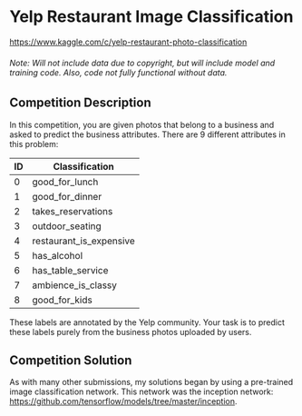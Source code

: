 # Yelp Restaurant Image Classification
https://www.kaggle.com/c/yelp-restaurant-photo-classification
###### Note: Will not include data due to copyright, but will include model and training code. Also, code not fully functional without data.

Competition Description
-----------------------
In this competition, you are given photos that belong to a business and asked to predict the business attributes. There are 9 different attributes in this problem:

ID | Classification
--- | ---
0 | good_for_lunch
1 | good_for_dinner
2 | takes_reservations
3 | outdoor_seating
4 | restaurant_is_expensive
5 | has_alcohol
6 | has_table_service
7 | ambience_is_classy
8 | good_for_kids

These labels are annotated by the Yelp community. Your task is to predict these labels purely from the business photos uploaded by users. 

Competition Solution
-----------------------
As with many other submissions, my solutions began by using a pre-trained image classification network. 
This network was the inception network: https://github.com/tensorflow/models/tree/master/inception.